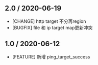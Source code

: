 ## 2.0 / 2020-06-19

* [CHANGE] http target 不分再region
* [BUGFIX] file 和 ip target map更新冲突

## 1.0 / 2020-06-12
* [FEATURE] 新增 ping_target_success
